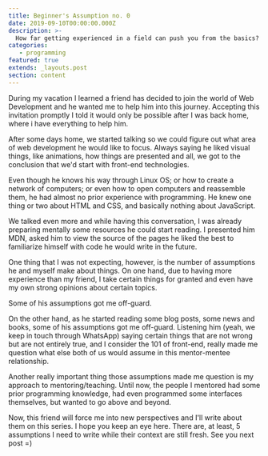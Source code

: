 ```yaml
---
title: Beginner's Assumption no. 0
date: 2019-09-10T00:00:00.000Z
description: >-
  How far getting experienced in a field can push you from the basics? In this new series, I'll write about the challenges a beginner programmer faces as a mentee will challenge my perspective on programming
categories:
   - programming
featured: true
extends: _layouts.post
section: content
---
```


During my vacation I learned a friend has decided to join the world of Web Development and he wanted me to help him into this journey. Accepting this invitation promptly I told it would only be possible after I was back home, where i have everything to help him.

After some days home, we started talking so we could figure out what area of web development he would like to focus. Always saying he liked visual things, like animations, how things are presented and all, we got to the conclusion that we'd start with front-end technologies.

Even though he knows his way through Linux OS; or how to create a network of computers; or even how to open computers and reassemble them, he had almost no prior experience with programming. He knew one thing or two about HTML and CSS, and basically nothing about JavaScript.

We talked even more and while having this conversation, I was already preparing mentally some resources he could start reading. I presented him MDN, asked him to view the source of the pages he liked the best to familiarize himself with code he would write in the future.

One thing that I was not expecting, however, is the number of assumptions he and myself make about things. On one hand, due to having more experience than my friend, I take certain things for granted and even have my own strong opinions about certain topics. 

<div class="quote lg:-ml-20 lg:w-40">Some of his assumptions got me off-guard.</div> 

On the other hand, as he started reading some blog posts, some news and books, some of his assumptions got me off-guard. Listening him (yeah, we keep in touch through WhatsApp) saying certain things that are not wrong but are not entirely true, and I consider the 101 of front-end, really made me question what else both of us would assume in this mentor-mentee relationship.

Another really important thing those assumptions made me question is my approach to mentoring/teaching. Until now, the people I mentored had some prior programming knowledge, had even programmed some interfaces themselves, but wanted to go above and beyond.

Now, this friend will force me into new perspectives and I'll write about them on this series. I hope you keep an eye here. There are, at least, 5 assumptions I need to write while their context are still fresh. See you next post =)